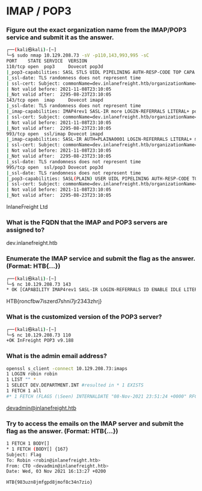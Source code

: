 # IMAP / POP3

### Figure out the exact organization name from the IMAP/POP3 service and submit it as the answer.

```bash
┌──(kali㉿kali)-[~]
└─$ sudo nmap 10.129.208.73 -sV -p110,143,993,995 -sC
PORT    STATE SERVICE  VERSION
110/tcp open  pop3     Dovecot pop3d
|_pop3-capabilities: SASL STLS UIDL PIPELINING AUTH-RESP-CODE TOP CAPA RESP-CODES
|_ssl-date: TLS randomness does not represent time
| ssl-cert: Subject: commonName=dev.inlanefreight.htb/organizationName=InlaneFreight Ltd/stateOrProvinceName=London/countryName=UK
| Not valid before: 2021-11-08T23:10:05
|_Not valid after:  2295-08-23T23:10:05
143/tcp open  imap     Dovecot imapd
|_ssl-date: TLS randomness does not represent time
|_imap-capabilities: IMAP4rev1 SASL-IR more LOGIN-REFERRALS LITERAL+ post-login STARTTLS OK listed ENABLE ID Pre-login LOGINDISABLEDA0001 have capabilities IDLE
| ssl-cert: Subject: commonName=dev.inlanefreight.htb/organizationName=InlaneFreight Ltd/stateOrProvinceName=London/countryName=UK
| Not valid before: 2021-11-08T23:10:05
|_Not valid after:  2295-08-23T23:10:05
993/tcp open  ssl/imap Dovecot imapd
|_imap-capabilities: SASL-IR AUTH=PLAINA0001 LOGIN-REFERRALS LITERAL+ more IDLE OK Pre-login ENABLE post-login listed IMAP4rev1 have capabilities ID
| ssl-cert: Subject: commonName=dev.inlanefreight.htb/organizationName=InlaneFreight Ltd/stateOrProvinceName=London/countryName=UK
| Not valid before: 2021-11-08T23:10:05
|_Not valid after:  2295-08-23T23:10:05
|_ssl-date: TLS randomness does not represent time
995/tcp open  ssl/pop3 Dovecot pop3d
|_ssl-date: TLS randomness does not represent time
|_pop3-capabilities: SASL(PLAIN) USER UIDL PIPELINING AUTH-RESP-CODE TOP CAPA RESP-CODES
| ssl-cert: Subject: commonName=dev.inlanefreight.htb/organizationName=InlaneFreight Ltd/stateOrProvinceName=London/countryName=UK
| Not valid before: 2021-11-08T23:10:05
|_Not valid after:  2295-08-23T23:10:05
```

InlaneFreight Ltd

### What is the FQDN that the IMAP and POP3 servers are assigned to?

dev.inlanefreight.htb

### Enumerate the IMAP service and submit the flag as the answer. (Format: HTB{...})

```bash
┌──(kali㉿kali)-[~]
└─$ nc 10.129.208.73 143                            
* OK [CAPABILITY IMAP4rev1 SASL-IR LOGIN-REFERRALS ID ENABLE IDLE LITERAL+ STARTTLS LOGINDISABLED] HTB{roncfbw7iszerd7shni7jr2343zhrj}
```

HTB{roncfbw7iszerd7shni7jr2343zhrj}

### What is the customized version of the POP3 server?

```bash
┌──(kali㉿kali)-[~]
└─$ nc 10.129.208.73 110
+OK InFreight POP3 v9.188
```

### What is the admin email address?

```bash
openssl s_client -connect 10.129.208.73:imaps
1 LOGIN robin robin
1 LIST "" *
1 SELECT DEV.DEPARTMENT.INT #resulted in * 1 EXISTS
1 FETCH 1 all
#* 1 FETCH (FLAGS (\Seen) INTERNALDATE "08-Nov-2021 23:51:24 +0000" RFC822.SIZE 167 ENVELOPE ("Wed, 03 Nov 2021 16:13:27 +0200" "Flag" (("CTO" NIL "devadmin" "inlanefreight.htb")) (("CTO" NIL "devadmin" "inlanefreight.htb")) (("CTO" NIL "devadmin" "inlanefreight.htb")) (("Robin" NIL "robin" "inlanefreight.htb")) NIL NIL NIL NIL))
```

devadmin@inlanefreight.htb

### Try to access the emails on the IMAP server and submit the flag as the answer. (Format: HTB{...})

```bash
1 FETCH 1 BODY[]
* 1 FETCH (BODY[] {167}
Subject: Flag
To: Robin <robin@inlanefreight.htb>
From: CTO <devadmin@inlanefreight.htb>
Date: Wed, 03 Nov 2021 16:13:27 +0200

HTB{983uzn8jmfgpd8jmof8c34n7zio}
```
